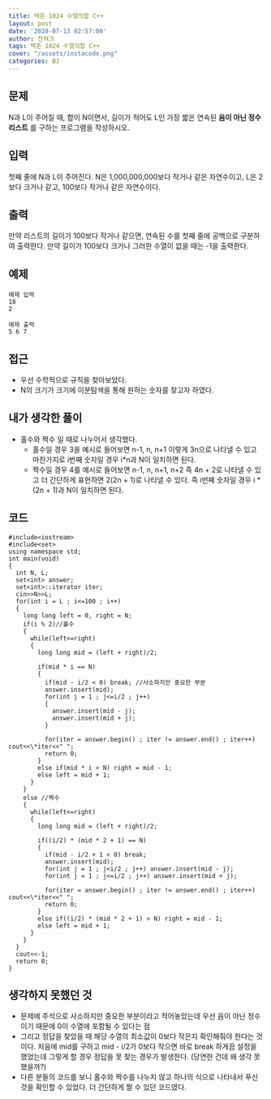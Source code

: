 ```yaml
---
title: 백준 1024 수열의합 C++
layout: post
date: '2020-07-13 02:57:00'
author: 진혀크
tags: 백준 1024 수열의합 C++
cover: "/assets/instacode.png"
categories: BJ
---
```


## 문제
N과 L이 주어질 때, 합이 N이면서, 길이가 적어도 L인 가장 짧은 연속된 **음이 아닌 정수 리스트** 를 구하는 프로그램을 작성하시오.

## 입력
첫째 줄에 N과 L이 주어진다. N은 1,000,000,000보다 작거나 같은 자연수이고, L은 2보다 크거나 같고, 100보다 작거나 같은 자연수이다.

## 출력
만약 리스트의 길이가 100보다 작거나 같으면, 연속된 수를 첫째 줄에 공백으로 구분하여 출력한다. 만약 길이가 100보다 크거나 그러한 수열이 없을 때는 -1을 출력한다.

## 예제

    예제 입력
    18
    2

    예제 출력
    5 6 7

## 접근

* 우선 수학적으로 규칙을 찾아보았다.
* N의 크기가 크기에 이분탐색을 통해 원하는 숫자를 찾고자 하였다.

## 내가 생각한 풀이

* 홀수와 짝수 일 때로 나누어서 생각했다.
  * 홀수일 경우 3을 예시로 들어보면 n-1, n, n+1 이렇게 3n으로 나타낼 수 있고 마찬가지로 i번째 숫자일 경우 i*n과 N이 일치하면 된다.
  * 짝수일 경우 4를 예시로 들어보면 n-1, n, n+1, n+2 즉 4n + 2로 나타낼 수 있고 더 간단하게 표현하면 2(2n + 1)로 나타낼 수 있다. 즉 i번째 숫자일 경우 i * (2n + 1)과 N이 일치하면 된다.

## 코드

    #include<iostream>
    #include<set>
    using namespace std;
    int main(void)
    {
      int N, L;
      set<int> answer;
      set<int>::iterator iter;
      cin>>N>>L;
      for(int i = L ; i<=100 ; i++)
      {
        long long left = 0, right = N;
        if(i % 2)//홀수
        {
          while(left<=right)
          {
            long long mid = (left + right)/2;

            if(mid * i == N)
            {
              if(mid - i/2 < 0) break; //사소하지만 중요한 부분
              answer.insert(mid);
              for(int j = 1 ; j<=i/2 ; j++)
              {
                answer.insert(mid - j);
                answer.insert(mid + j);
              }

              for(iter = answer.begin() ; iter != answer.end() ; iter++) cout<<\*iter<<" ";
              return 0;
            }
            else if(mid * i > N) right = mid - 1;
            else left = mid + 1;
          }
        }
        else //짝수
        {
          while(left<=right)
          {
            long long mid = (left + right)/2;

            if((i/2) * (mid * 2 + 1) == N)
            {
              if(mid - i/2 + 1 < 0) break;
              answer.insert(mid);
              for(int j = 1 ; j<i/2 ; j++) answer.insert(mid - j);
              for(int j = 1 ; j<=i/2 ; j++) answer.insert(mid + j);

              for(iter = answer.begin() ; iter != answer.end() ; iter++) cout<<\*iter<<" ";
              return 0;
            }
            else if((i/2) * (mid * 2 + 1) > N) right = mid - 1;
            else left = mid + 1;
          }
        }
      }
      cout<<-1;
      return 0;
    }



## 생각하지 못했던 것

* 문제에 주석으로 사소하지만 중요한 부분이라고 적어놓았는데 우선 음이 아닌 정수이기 때문에 0이 수열에 포함될 수 있다는 점
* 그리고 정답을 찾았을 때 해당 수열의 최소값이 0보다 작은지 확인해줘야 한다는 것이다. 처음에 mid를 구하고 mid - i/2가 0보다 작으면 바로 break 하게끔 설정을 했었는데 그렇게 할 경우 정답을 못 찾는 경우가 발생한다. (당연한 건데 왜 생각 못했을까?)
* 다른 분들의 코드를 보니 홀수와 짝수를 나누지 않고 하나의 식으로 나타내서 푸신 것을 확인할 수 있었다. 더 간단하게 짤 수 있던 코드였다.
